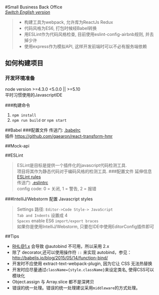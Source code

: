 #Small Business Back Office  
_[Switch English version](./README.md)_  
>* 构建工具为webpack, 允许库为ReactJs Redux  
>* 代码风格为ES6, 打包时候经Babel转换  
>* 用ESLint作为代码风格检查, 目前使用eslint-config-airbnb规则, 并去掉少许  
>* 使用express作为模拟API, 这样开发前端时可以不必有服务端依赖

## 如何构建项目
### 开发环境准备
node version >=4.3.0 <5.0.0 || >=5.10  
平时习惯使用的JavascriptIDE

###构建命令
1. `npm install`  
2. `npm run build` or `npm start`  


##Babel
###配置文件
传送门: [.babelrc](./.babelrc)  
插件 https://github.com/gaearon/react-transform-hmr  


##Mock-api


##ESLint
>ESLint是目标是提供一个插件化的javascript代码检测工具.  
项目将其作为静态代码对于编码风格的检测工具.
###配置文件
延伸信息 [ESLint rules](http://eslint.cn/docs/rules/)  
传送门: [.eslintrc](./.eslintrc)  
config code: 0 = 关闭, 1 = 警告, 2 = 报错

###IntelliJ/Webstorm 配置 Javascript styles
>Settings 路径: `Editor->Code Style-> JavaScript`  
`Tab and Indents` 设置成 4  
`Spaces`  enable ES6 `import/export braces`  
如果你是使用IntelliJ/Webstorm, 只要在IDE中使用EditorConfig插件即可 


##Tips
- RHL@1.x 会导致 @autobind 不可用，所以采用 2.x
- 除了 decorator,还可以使用操作符 `::` 来实现 autobind，参见：http://babeljs.io/blog/2015/05/14/function-bind/
- 开发时不应使用 extract-text-webpack-plugin, 因为它让 CSS 无法热替换
- 开发时应尽量通过`className={style.className}`来设定类名, 使得CSS可以模块化
- Object.assign 与 Array.slice 都不是深拷贝
- 错误的统一处理。错误的统一处理建议采用`middleware`的方式处理。

